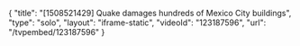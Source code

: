 {
    "title": "[1508521429] Quake damages hundreds of Mexico City buildings",
    "type": "solo",
    "layout": "iframe-static",
    "videoId": "123187596",
    "url": "\/tvpembed\/123187596"
}